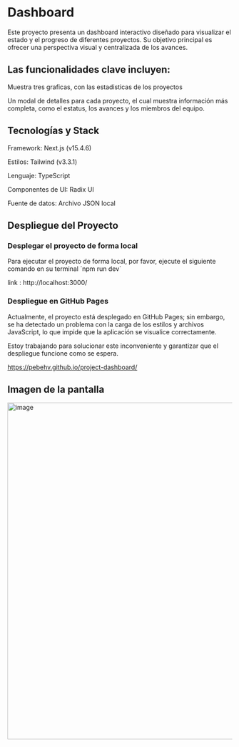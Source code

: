 # Dashboard

Este proyecto presenta un dashboard interactivo diseñado para visualizar el estado y el progreso de diferentes proyectos. Su objetivo principal es ofrecer una perspectiva visual y centralizada de los avances.

## Las funcionalidades clave incluyen:

Muestra tres graficas, con las estadisticas de los proyectos

Un modal de detalles para cada proyecto, el cual muestra información más completa, como el estatus, los avances y los miembros del equipo.

## Tecnologías y Stack

Framework: Next.js (v15.4.6)

Estilos: Tailwind (v3.3.1)

Lenguaje: TypeScript

Componentes de UI: Radix UI

Fuente de datos: Archivo JSON local

## Despliegue del Proyecto

### Desplegar el proyecto de forma local 

Para ejecutar el proyecto de forma local, por favor, ejecute el siguiente comando en su terminal  ´npm run dev´ 

link : http://localhost:3000/

### Despliegue en GitHub Pages

Actualmente, el proyecto está desplegado en GitHub Pages; sin embargo, se ha detectado un problema con la carga de los estilos y archivos JavaScript, lo que impide que la aplicación se visualice correctamente.

Estoy trabajando para solucionar este inconveniente y garantizar que el despliegue funcione como se espera.

https://pebehv.github.io/project-dashboard/

## Imagen de la pantalla
<img width="582" height="756" alt="image" src="https://github.com/user-attachments/assets/09944112-124e-4d9e-9c14-919119d9048e" />

